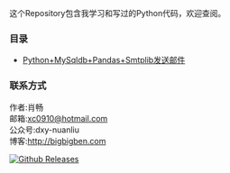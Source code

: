 这个Repository包含我学习和写过的Python代码，欢迎查阅。

### 目录
+ [Python+MySqldb+Pandas+Smtplib发送邮件](https://github.com/benbendemo/learning-python/blob/master/python-smtplib)

### 联系方式
作者:肖畅  
邮箱:xc0910@hotmail.com  
公众号:dxy-nuanliu  
博客:http://bigbigben.com  

[![Github Releases](https://img.shields.io/github/downloads/atom/atom/latest/total.svg)]() 
